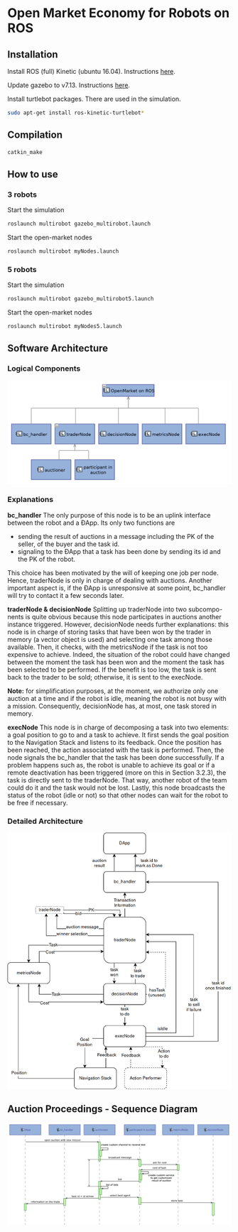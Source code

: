 # Open Market Economy for Robots on ROS

## Installation

Install ROS (full) Kinetic (ubuntu 16.04). Instructions [here](http://wiki.ros.org/kinetic/Installation/Ubuntu).

Update gazebo to v7.13. Instructions [here](gazebosim.org/tutorials?tut=install_ubuntu).

Install turtlebot packages. There are used in the simulation.
```sh
sudo apt-get install ros-kinetic-turtlebot*
```

## Compilation
```sh
catkin_make
```

## How to use
### 3 robots

Start the simulation
```bash
roslaunch multirobot gazebo_multirobot.launch
```

Start the open-market nodes
```bash
roslaunch multirobot myNodes.launch
```

### 5 robots
Start the simulation
```bash
roslaunch multirobot gazebo_multirobot5.launch
```

Start the open-market nodes
```bash
roslaunch multirobot myNodes5.launch
```

## Software Architecture
### Logical Components
![Logical Components](resources/LCBD_Logical_System_ROS_LA.png)

### Explanations
**bc_handler** The only purpose of this node is to be an uplink interface between
the robot and a ÐApp. Its only two functions are
- sending the result of auctions in a message including the PK of the seller, of
the buyer and the task id.
- signaling to the ÐApp that a task has been done by sending its id and the
PK of the robot.

This choice has been motivated by the will of keeping one job per node. Hence,
traderNode is only in charge of dealing with auctions. Another important aspect
is, if the ÐApp is unresponsive at some point, bc_handler will try to contact it a
few seconds later.

**traderNode & decisionNode** Splitting up traderNode into two subcompo-
nents is quite obvious because this node participates in auctions another instance
triggered. However, decisionNode needs further explanations: this node is in
charge of storing tasks that have been won by the trader in memory (a vector
object is used) and selecting one task among those available. Then, it checks, with
the metricsNode if the task is not too expensive to achieve. Indeed, the situation
of the robot could have changed between the moment the task has been won and
the moment the task has been selected to be performed. If the benefit is too low,
the task is sent back to the trader to be sold; otherwise, it is sent to the execNode.

**Note:** for simplification purposes, at the moment, we authorize only one auction
at a time and if the robot is idle, meaning the robot is not busy with a mission.
Consequently, decisionNode has, at most, one task stored in memory.

**execNode** This node is in charge of decomposing a task into two elements: a
goal position to go to and a task to achieve. It first sends the goal position to
the Navigation Stack and listens to its feedback. Once the position has been
reached, the action associated with the task is performed. Then, the node signals
the bc_handler that the task has been done successfully.
If a problem happens such as, the robot is unable to achieve its goal or if a remote
deactivation has been triggered (more on this in Section 3.2.3), the task is directly
sent to the traderNode. That way, another robot of the team could do it and the
task would not be lost.
Lastly, this node broadcasts the status of the robot (idle or not) so that other
nodes can wait for the robot to be free if necessary.

### Detailed Architecture
![Detailed Architecture](resources/ROS_Architecture.png)

## Auction Proceedings - Sequence Diagram
![Sequence Diagram](resources/ES_Scenario_Auction_From_DApp.png)

